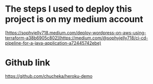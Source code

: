 # The steps I used to deploy this project is on my medium account
[https://sophyjelly718.medium.com/deploy-wordpress-on-aws-using-terraform-a38b6905c802](https://medium.com/@sophyjelly718/ci-cd-pipeline-for-a-java-application-a72445742ebe)
# Github link
https://github.com/chucheka/heroku-demo
